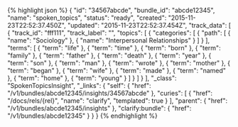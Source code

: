 {% highlight json %}
{
    "id": "34567abcde",
    "bundle_id": "abcde12345",
    "name": "spoken_topics",
    "status": "ready",
    "created": "2015-11-23T22:52:37.450Z",
    "updated": "2015-11-23T22:52:37.454Z",
    "track_data": [
        {
            "track_id": "fff111",
            "track_label": "",
            "topics": [
                {
                    "categories": [
                        {
                            "path": [
                                {
                                    "name": "Sociology"
                                },
                                {
                                    "name": "Interpersonal Relationships"
                                }
                            ]
                        }
                    ],
                    "terms": [
                        {
                            "term": "life"
                        },
                        {
                            "term": "time"
                        },
                        {
                            "term": "born"
                        },
                        {
                            "term": "family"
                        },
                        {
                            "term": "father"
                        },
                        {
                            "term": "death"
                        },
                        {
                            "term": "year"
                        },
                        {
                            "term": "son"
                        },
                        {
                            "term": "man"
                        },
                        {
                            "term": "wrote"
                        },
                        {
                            "term": "mother"
                        },
                        {
                            "term": "began"
                        },
                        {
                            "term": "wife"
                        },
                        {
                            "term": "made"
                        },
                        {
                            "term": "named"
                        },
                        {
                            "term": "home"
                        },
                        {
                            "term": "young"
                        }
                    ]
                }
            ]
        }
    ],
    "_class": "SpokenTopicsInsight",
    "_links": {
        "self": {
            "href": "/v1/bundles/abcde12345/insights/34567abcde"
        },
        "curies": [
            {
                "href": "/docs/rels/{rel}",
                "name": "clarify",
                "templated": true
            }
        ],
        "parent": {
            "href": "/v1/bundles/abcde12345/insights"
        },
        "clarify:bundle": {
            "href": "/v1/bundles/abcde12345"
        }
    }
}
{% endhighlight %}